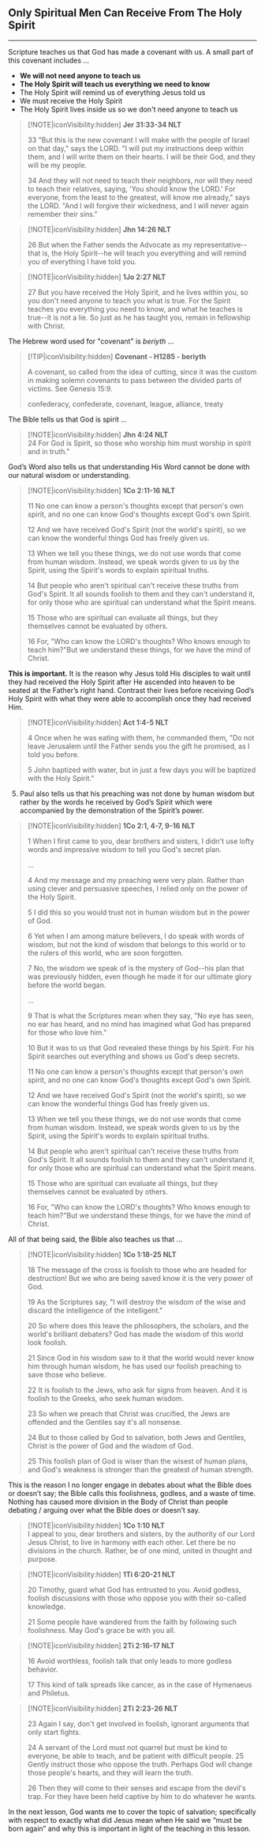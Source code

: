 ## Only Spiritual Men Can Receive From The Holy Spirit 
___

Scripture teaches us that God has made a covenant with us.  A small part of this covenant includes ...  

* **We will not need anyone to teach us**
* **The Holy Spirit will teach us everything we need to know**
* The Holy Spirit will remind us of everything Jesus told us
* We must receive the Holy Spirit
* The Holy Spirit lives inside us so we don't need anyone to teach us

> [!NOTE|iconVisibility:hidden]
> **Jer 31:33-34 NLT**
>
> 33 "But this is the new covenant I will make with the people of Israel on that day," says the LORD. "I will put my instructions deep within them, and I will write them on their hearts. I will be their God, and they will be my people. 
> 
> 34 And they will not need to teach their neighbors, nor will they need to teach their relatives, saying, 'You should know the LORD.' For everyone, from the least to the greatest, will know me already," says the LORD. "And I will forgive their wickedness, and I will never again remember their sins."

> [!NOTE|iconVisibility:hidden]
> **Jhn 14:26 NLT**   
> 
> 26 But when the Father sends the Advocate as my representative--that is, the Holy Spirit--he will teach you everything and will remind you of everything I have told you.  

> [!NOTE|iconVisibility:hidden]
> **1Jo 2:27 NLT**   
> 
> 27 But you have received the Holy Spirit, and he lives within you, so you don't need anyone to teach you what is true. For the Spirit teaches you everything you need to know, and what he teaches is true--it is not a lie. So just as he has taught you, remain in fellowship with Christ.


The Hebrew word used for "covenant" is *beriyth* ...  

> [!TIP|iconVisibility:hidden]
> **Covenant - H1285 - beriyth**  
> 
> A covenant, so called from the idea of cutting, since it was the custom in making solemn covenants to pass between the divided parts of victims.  See Genesis 15:9.  
> 
> confederacy, confederate, covenant, league, alliance, treaty

The Bible tells us that God is spirit …  

> [!NOTE|iconVisibility:hidden]
> **Jhn 4:24 NLT**  
> 24 For God is Spirit, so those who worship him must worship in spirit and in truth."

God’s Word also tells us that understanding His Word cannot be done with our natural wisdom or understanding.

> [!NOTE|iconVisibility:hidden]
> **1Co 2:11-16 NLT**  
> 
> 11 No one can know a person's thoughts except that person's own spirit, and no one can know God's thoughts except God's own Spirit.  
> 
> 12 And we have received God's Spirit (not the world's spirit), so we can know the wonderful things God has freely given us.
>
> 13 When we tell you these things, we do not use words that come from human wisdom. Instead, we speak words given to us by the Spirit, using the Spirit's words to explain spiritual truths.
>
> 14 But people who aren't spiritual can't receive these truths from God's Spirit. It all sounds foolish to them and they can't understand it, for only those who are spiritual can understand what the Spirit means.
>
> 15 Those who are spiritual can evaluate all things, but they themselves cannot be evaluated by others.
>
> 16 For, "Who can know the LORD's thoughts? Who knows enough to teach him?"But we understand these things, for we have the mind of Christ.  

**This is important.** It is the reason why Jesus told His disciples to wait until they had received the Holy Spirit after He ascended into heaven to be seated at the Father’s right hand. Contrast their lives before receiving God’s Holy Spirit with what they were able to accomplish once they had received Him. 

> [!NOTE|iconVisibility:hidden]
> **Act 1:4-5 NLT**  
> 
> 4 Once when he was eating with them, he commanded them, "Do not leave Jerusalem until the Father sends you the gift he promised, as I told you before.  
> 
> 5 John baptized with water, but in just a few days you will be baptized with the Holy Spirit."

5. Paul also tells us that his preaching was not done by human wisdom but rather by the words he received by God’s Spirit which were accompanied by the demonstration of the Spirit’s power. 

> [!NOTE|iconVisibility:hidden]
> **1Co 2:1, 4-7, 9-16 NLT**  
> 
> 1 When I first came to you, dear brothers and sisters, I didn't use lofty words and impressive wisdom to tell you God's secret plan.
> 
> ...
> 
> 4 And my message and my preaching were very plain. Rather than using clever and persuasive speeches, I relied only on the power of the Holy Spirit.
>
> 5 I did this so you would trust not in human wisdom but in the power of God.
> 
> 6 Yet when I am among mature believers, I do speak with words of wisdom, but not the kind of wisdom that belongs to this world or to the rulers of this world, who are soon forgotten.
>
> 7 No, the wisdom we speak of is the mystery of God--his plan that was previously hidden, even though he made it for our ultimate glory before the world began.
> 
> ...
> 
> 9 That is what the Scriptures mean when they say, "No eye has seen, no ear has heard, and no mind has imagined what God has prepared for those who love him."
>
> 10 But it was to us that God revealed these things by his Spirit. For his Spirit searches out everything and shows us God's deep secrets.
> 
> 11 No one can know a person's thoughts except that person's own spirit, and no one can know God's thoughts except God's own Spirit.
> 
> 12 And we have received God's Spirit (not the world's spirit), so we can know the wonderful things God has freely given us.
> 
> 13 When we tell you these things, we do not use words that come from human wisdom. Instead, we speak words given to us by the Spirit, using the Spirit's words to explain spiritual truths.
>
> 14 But people who aren't spiritual can't receive these truths from God's Spirit. It all sounds foolish to them and they can't understand it, for only those who are spiritual can understand what the Spirit means.
>
> 15 Those who are spiritual can evaluate all things, but they themselves cannot be evaluated by others.
> 
> 16 For, "Who can know the LORD's thoughts? Who knows enough to teach him?"But we understand these things, for we have the mind of Christ.

All of that being said, the Bible also teaches us that ...

> [!NOTE|iconVisibility:hidden]
> **1Co 1:18-25 NLT**  
> 
> 18 The message of the cross is foolish to those who are headed for destruction! But we who are being saved know it is the very power of God.
> 
> 19 As the Scriptures say, "I will destroy the wisdom of the wise and discard the intelligence of the intelligent."
> 
> 20 So where does this leave the philosophers, the scholars, and the world's brilliant debaters? God has made the wisdom of this world look foolish.
> 
> 21 Since God in his wisdom saw to it that the world would never know him through human wisdom, he has used our foolish preaching to save those who believe.
> 
> 22 It is foolish to the Jews, who ask for signs from heaven. And it is foolish to the Greeks, who seek human wisdom.
> 
> 23 So when we preach that Christ was crucified, the Jews are offended and the Gentiles say it's all nonsense.
> 
> 24 But to those called by God to salvation, both Jews and Gentiles, Christ is the power of God and the wisdom of God.
> 
> 25 This foolish plan of God is wiser than the wisest of human plans, and God's weakness is stronger than the greatest of human strength.

This is the reason I no longer engage in debates about what the Bible does or doesn’t say; the Bible calls this foolishness, godless, and a waste of time. Nothing has caused more division in the Body of Christ than people debating / arguing over what the Bible does or doesn’t say.

> [!NOTE|iconVisibility:hidden]
> **1Co 1:10 NLT**  
> I appeal to you, dear brothers and sisters, by the authority of our Lord Jesus Christ, to live in harmony with each other. Let there be no divisions in the church. Rather, be of one mind, united in thought and purpose.

> [!NOTE|iconVisibility:hidden]
> **1Ti 6:20-21 NLT**
>
> 20 Timothy, guard what God has entrusted to you. Avoid godless, foolish discussions with those who oppose you with their so-called knowledge.
> 
> 21 Some people have wandered from the faith by following such foolishness. May God's grace be with you all.

> [!NOTE|iconVisibility:hidden]
> **2Ti 2:16-17 NLT**
> 
> 16 Avoid worthless, foolish talk that only leads to more godless behavior.
> 
> 17 This kind of talk spreads like cancer, as in the case of Hymenaeus and Philetus.

> [!NOTE|iconVisibility:hidden]
> **2Ti 2:23-26 NLT**  
>
> 23 Again I say, don't get involved in foolish, ignorant arguments that only start fights.
> 
> 24 A servant of the Lord must not quarrel but must be kind to everyone, be able to teach, and be patient with difficult people.
> 25 Gently instruct those who oppose the truth. Perhaps God will change those people's hearts, and they will learn the truth.
> 
> 26 Then they will come to their senses and escape from the devil's trap. For they have been held captive by him to do whatever he wants.

In the next lesson, God wants me to cover the topic of salvation; specifically with respect to exactly what did Jesus mean when He said we “must be born again” and why this is important in light of the teaching in this lesson.
